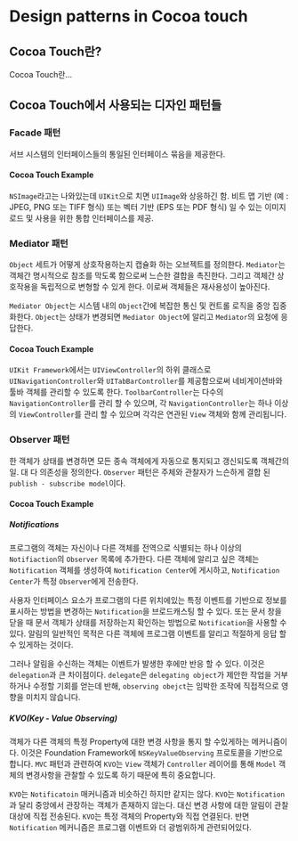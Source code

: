 # Design patterns in Cocoa touch

## Cocoa Touch란?

Cocoa Touch란...

## Cocoa Touch에서 사용되는 디자인 패턴들

### Facade 패턴
서브 시스템의 인터페이스들의 통일된 인터페이스 묶음을 제공한다.

#### Cocoa Touch Example
`NSImage`라고는 나와있는데 `UIKit`으로 치면 `UIImage`와 상응하긴 함.  비트 맵 기반 (예 : JPEG, PNG 또는 TIFF 형식) 또는 벡터 기반 (EPS 또는 PDF 형식) 일 수 있는 이미지 로드 및 사용을 위한 통합 인터페이스를 제공.

### Mediator 패턴
`Object` 세트가 어떻게 상호작용하는지 캡슐화 하는 오브젝트를 정의한다. `Mediator`는 객체간 명시적으로 참조를 막도록 함으로써 느슨한 결합을 촉진한다. 그리고 객체간 상호작용을 독립적으로 변형할 수 있게 한다. 이로써 객체들은 재사용성이 높아진다.

`Mediator Object`는 시스템 내의 `Object`간에 복잡한 통신 및 컨트롤 로직을 중앙 집중화한다.  `Object`는 상태가 변경되면 `Mediator Object`에 알리고 `Mediator`의 요청에 응답한다. 

#### Cocoa Touch Example
`UIKit Framework`에서는 `UIViewController`의 하위 클래스로 `UINavigationController`와 `UITabBarController`를 제공함으로써 네비게이션바와 툴바 객체를 관리할 수 있도록 한다. `ToolbarController`는 다수의 `NavigationController`를 관리 할 수 ​​있으며, 각 `NavigationController`는 하나 이상의 `ViewController`를 관리 할 수 ​​있으며 각각은 연관된 `View` 객체와 함께 관리됩니다.

### Observer 패턴
한 객체가 상태를 변경하면 모든 종속 객체에게 자동으로 통지되고 갱신되도록 객체간의 일. 대 다 의존성을 정의한다. `Observer` 패턴은 주체와 관찰자가 느슨하게 결합 된 `publish - subscribe model`이다.

#### Cocoa Touch Example
##### Notifications
프로그램의 객체는 자신이나 다른 객체를 전역으로 식별되는 하나 이상의 `Notifiaction`의 `Observer` 목록에 추가한다. 다른 객체에 알리고 싶은 객체는 `Notification` 객체를 생성하여 `Notification Center`에 게시하고, `Notification Center`가 특정 `Observer`에게 전송한다. 

사용자 인터페이스 요소가 프로그램의 다른 위치에있는 특정 이벤트를 기반으로 정보를 표시하는 방법을 변경하는 `Notification`을 브로드캐스팅 할 수 있다. 또는 문서 창을 닫을 때 문서 객체가 상태를 저장하는지 확인하는 방법으로 `Notification`을 사용할 수 있다. 알림의 일반적인 목적은 다른 객체에 프로그램 이벤트를 알리고 적절하게 응답 할 수 있게하는 것이다.

그러나 알림을 수신하는 객체는 이벤트가 발생한 후에만 ​​반응 할 수 있다. 이것은 `delegation`과 큰 차이점이다. `delegate`은 `delegating object`가 제안한 작업을 거부하거나 수정할 기회를 얻는데 반해, `observing obejct`는 임박한 조작에 직접적으로 영향을 미치지 않습니다.

##### KVO(Key - Value Observing)
객체가 다른 객체의 특정 Property에 대한 변경 사항을 통지 할 수있게하는 메커니즘이다. 이것은 Foundation Framework에 `NSKeyValueObserving` 프로토콜을 기반으로합니다. `MVC` 패턴과 관련하여 `KVO`는 `View` 객체가 `Controller` 레이어를 통해 `Model` 객체의 변경사항을 관찰할 수 있도록 하기 때문에 특히 중요합니다.

`KVO`는 `Notificatoin` 매커니즘과 비슷하긴 하지만 같지는 않다. `KVO`는 `Notification`과 달리 중앙에서 관장하는 객체가 존재하지 않는다. 대신 변경 사항에 대한 알림이 관찰 대상에 직접 전송된다. `KVO`는 특정 객체의 Property와 직접 연결된다. 반면 `Notification` 메커니즘은 프로그램 이벤트와 더 광범위하게 관련되어있다.
